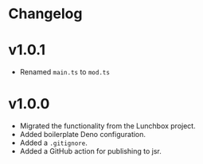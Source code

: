 # Changelog

# v1.0.1

- Renamed `main.ts` to `mod.ts`

# v1.0.0

- Migrated the functionality from the Lunchbox project.
- Added boilerplate Deno configuration.
- Added a `.gitignore`.
- Added a GitHub action for publishing to jsr.